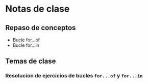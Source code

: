 # Notas de clase

## Repaso de conceptos

- Bucle for...of
- Bucle for...in

## Temas de clase

### Resolucion de ejercicios de bucles `for...of` y `for...in`
